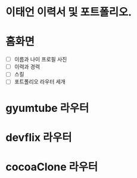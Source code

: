 # 이태언 이력서 및 포트폴리오.

# 홈화면

- [ ] 이름과 나이 프로필 사진
- [ ] 이력과 경력
- [ ] 스킬
- [ ] 포트폴리오 라우터 세개

# gyumtube 라우터

# devflix 라우터

# cocoaClone 라우터
